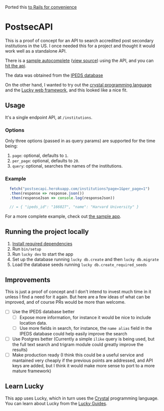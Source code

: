 Ported this [to Rails for convenience](https://github.com/perezperret/postsec_api_rails)

# PostsecAPI

This is a proof of concept for an API to search accredited post secondary institutions in the US. I once needed this for a project and thought it would work well as a standalone API.

There is a [sample autocomplete](https://postsecapisample.netlify.com) ([view source](https://github.com/perezperret/postsec_api_sample)) using the API, and you can [hit the api](http://postsecapi.herokuapp.com).

The data was obtained from the [IPEDS database](https://nces.ed.gov/ipeds/use-the-data)

On the other hand, I wanted to try out the [crystal programming language](https://crystal-lang.org/) and the [Lucky web framework](https://luckyframework.org), and this looked like a nice fit.

## Usage

It's a single endpoint API, at `/institutions`.

### Options
Only three options (passed in as query params) are supported for the time being:
1. `page`: optional, defaults to `1`.
1. `per_page`: optional, defaults to `20`.
1. `query`: optional, searches the names of the institutions.

### Example
```javascript
  fetch("postsecapi.herokuapp.com/institutions?page=1&per_page=1")
  .then(response => response.json())
  .then(responseJson => console.log(responseJson))

  // = { "ipeds_id": "166027", "name": "Harvard University" }
```
For a more complete example, check out [the sample app](https://github.com/perezperret/postsec_api_sample).

## Running the project locally

1. [Install required dependencies](http://luckyframework.org/guides/installing.html#install-required-dependencies)
1. Run `bin/setup`
1. Run `lucky dev` to start the app
1. Set up the database running `lucky db.create` and then `lucky db.migrate`
1. Load the database seeds running `lucky db.create_required_seeds`

## Improvements
This is just a proof of concept and I don't intend to invest much time in it unless I find a need for it again. But here are a few ideas of what can be improved, and of course PRs would be more than welcome.
- [ ] Use the IPEDS database better
  - [ ] Expose more information, for instance it would be nice to include location data.
  - [ ] Use more fields in search, for instance, the `name alias` field in the IPEDS database could help easily improve the search
- [ ] Use Postgres better (Currently a simple `ilike` query is being used, but the full text search and trigram module could greatly improve the results)
- [ ] Make production ready (I think this could be a useful service and mantained very cheaply if the previous points are addressed, and API keys are added, but I think it would make more sense to port to a more mature framework)

## Learn Lucky

This app uses Lucky, which in turn uses the [Crystal](https://crystal-lang.org) programming language. You can learn about Lucky from the [Lucky Guides](http://luckyframework.org/guides).
